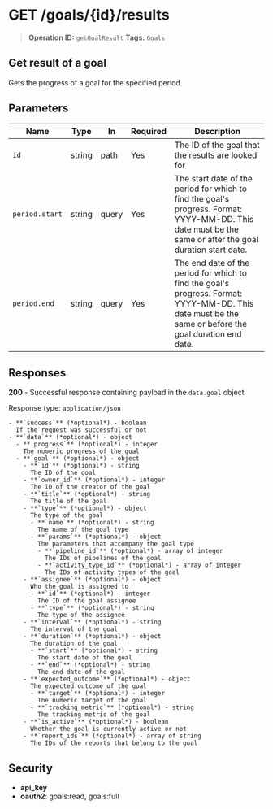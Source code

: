# GET /goals/{id}/results

> **Operation ID:** `getGoalResult`
> **Tags:** `Goals`

## Get result of a goal

Gets the progress of a goal for the specified period.

## Parameters

| Name | Type | In | Required | Description |
|------|------|-------|----------|-------------|
| `id` | string | path | Yes | The ID of the goal that the results are looked for |
| `period.start` | string | query | Yes | The start date of the period for which to find the goal's progress. Format: YYYY-MM-DD. This date must be the same or after the goal duration start date.  |
| `period.end` | string | query | Yes | The end date of the period for which to find the goal's progress. Format: YYYY-MM-DD. This date must be the same or before the goal duration end date.  |

## Responses

**200** - Successful response containing payload in the `data.goal` object

Response type: `application/json`

```
- **`success`** (*optional*) - boolean
  If the request was successful or not
- **`data`** (*optional*) - object
  - **`progress`** (*optional*) - integer
    The numeric progress of the goal
  - **`goal`** (*optional*) - object
    - **`id`** (*optional*) - string
      The ID of the goal
    - **`owner_id`** (*optional*) - integer
      The ID of the creator of the goal
    - **`title`** (*optional*) - string
      The title of the goal
    - **`type`** (*optional*) - object
      The type of the goal
      - **`name`** (*optional*) - string
        The name of the goal type
      - **`params`** (*optional*) - object
        The parameters that accompany the goal type
        - **`pipeline_id`** (*optional*) - array of integer
          The IDs of pipelines of the goal
        - **`activity_type_id`** (*optional*) - array of integer
          The IDs of activity types of the goal
    - **`assignee`** (*optional*) - object
      Who the goal is assigned to
      - **`id`** (*optional*) - integer
        The ID of the goal assignee
      - **`type`** (*optional*) - string
        The type of the assignee
    - **`interval`** (*optional*) - string
      The interval of the goal
    - **`duration`** (*optional*) - object
      The duration of the goal
      - **`start`** (*optional*) - string
        The start date of the goal
      - **`end`** (*optional*) - string
        The end date of the goal
    - **`expected_outcome`** (*optional*) - object
      The expected outcome of the goal
      - **`target`** (*optional*) - integer
        The numeric target of the goal
      - **`tracking_metric`** (*optional*) - string
        The tracking metric of the goal
    - **`is_active`** (*optional*) - boolean
      Whether the goal is currently active or not
    - **`report_ids`** (*optional*) - array of string
      The IDs of the reports that belong to the goal
```


## Security

- **api_key**
- **oauth2**: goals:read, goals:full